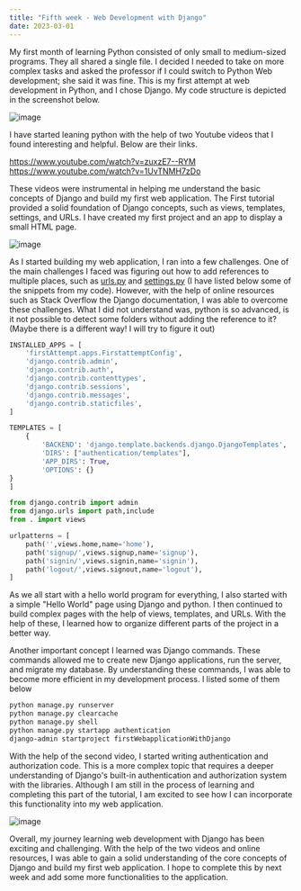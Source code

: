 ```yaml
---
title: "Fifth week - Web Development with Django"
date: 2023-03-01
---
```

My first month of learning Python consisted of only small to medium-sized programs. They all shared a single file. I decided I needed to take on more complex tasks and asked the professor if I could switch to Python Web development; she said it was fine. This is my first attempt at web development in Python, and I chose Django. My code structure is depicted in the screenshot below. 

![image](https://user-images.githubusercontent.com/113061137/222328579-ced1a035-2fc4-4a69-baca-d23e7accd428.png)


I have started leaning python with the help of two Youtube videos that I found interesting and helpful. Below are their links.

<a href="https://www.youtube.com/watch?v=zuxzE7--RYM">https://www.youtube.com/watch?v=zuxzE7--RYM</a>
<br>
<a href="https://www.youtube.com/watch?v=1UvTNMH7zDo">https://www.youtube.com/watch?v=1UvTNMH7zDo</a>


These videos were instrumental in helping me understand the basic concepts of Django and build my first web application. The First tutorial provided a solid foundation of Django concepts, such as views, templates, settings, and URLs. I have created my first project and an app to display a small HTML page. 

![image](https://user-images.githubusercontent.com/113061137/222328876-b77e44ba-0f52-4376-ba20-c5b6f51e82b9.png)


As I started building my web application, I ran into a few challenges. One of the main challenges I faced was figuring out how to add references to multiple places, such as <a href="https://github.com/AbhilashKotha/CSCI5300_LanguageLearning_Abhilash/blob/main/PythonFiles\week5\firstWebapplicationWithDjango\firstWebapplicationWithDjango\urls.py">urls.py</a> and <a href="https://github.com/AbhilashKotha/CSCI5300_LanguageLearning_Abhilash/blob/main/PythonFiles\week5\firstWebapplicationWithDjango\firstWebapplicationWithDjango\settings.py">settings.py</a> (I have listed below some of the snippets from my code). However, with the help of online resources such as Stack Overflow the Django documentation, I was able to overcome these challenges. What I did not understand was, python is so advanced, is it not possible to detect some folders without adding the reference to it? (Maybe there is a different way! I will try to figure it out)
```python
INSTALLED_APPS = [
    'firstAttempt.apps.FirstattemptConfig',
    'django.contrib.admin',
    'django.contrib.auth',
    'django.contrib.contenttypes',
    'django.contrib.sessions',
    'django.contrib.messages',
    'django.contrib.staticfiles',
]

```

```python
TEMPLATES = [
    {
        'BACKEND': 'django.template.backends.django.DjangoTemplates',
        'DIRS': ["authentication/templates"],
        'APP_DIRS': True,
        'OPTIONS': {}
}
]
```

```python
from django.contrib import admin
from django.urls import path,include
from . import views

urlpatterns = [
    path('',views.home,name='home'),
    path('signup/',views.signup,name='signup'),
    path('signin/',views.signin,name='signin'),
    path('logout/',views.signout,name='logout'),
]

```

As we all start with a hello world program for everything, I also started with a simple "Hello World" page using Django and python. I then continued to build complex pages with the help of views, templates, and URLs. With the help of these, I learned how to organize different parts of the project in a better way.

Another important concept I learned was Django commands. These commands allowed me to create new Django applications, run the server, and migrate my database. By understanding these commands, I was able to become more efficient in my development process. I listed some of them below

```bash
python manage.py runserver
python manage.py clearcache
python manage.py shell
python manage.py startapp authentication
django-admin startproject firstWebapplicationWithDjango
```

With the help of the second video, I started writing authentication and authorization code. This is a more complex topic that requires a deeper understanding of Django's built-in authentication and authorization system with the libraries. Although I am still in the process of learning and completing this part of the tutorial, I am excited to see how I can incorporate this functionality into my web application.

![image](https://user-images.githubusercontent.com/113061137/222328920-46f7e7ca-6edd-4fc1-a13e-f68bebb669c0.png)

Overall, my journey learning web development with Django has been exciting and challenging. With the help of the two videos and online resources, I was able to gain a solid understanding of the core concepts of Django and build my first web application. I hope to complete this by next week and add some more functionalities to the application.
